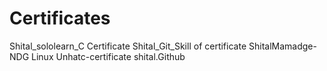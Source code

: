 # Certificates
Shital_sololearn_C Certificate
Shital_Git_Skill of certificate
ShitalMamadge-NDG Linux Unhatc-certificate
shital.Github
